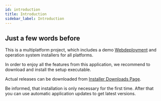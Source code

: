 ```yaml
---
id: introduction
title: Introduction
sidebar_label: Introduction
---
```



## Just a few words before

This is a multiplatform project, which includes a demo [Webdeployment](https://midi-bricks.timsusa.now.sh) and operation system installers for all platforms. 

In order to enjoy all the features from this application, we recommend to download and install the setup executable.

Actual releases can be downloaded from  [Installer Downloads Page](https://github.com/TimSusa/midi-bricks-mono/releases). 

Be informed, that installation is only necessary for the first time. After that you can use automatic application updates to get latest versions.